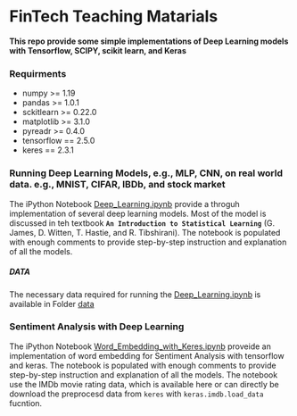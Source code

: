 # FinTech Teaching Matarials
 **This repo provide some simple implementations of Deep Learning models with Tensorflow, SCIPY, scikit learn, and Keras**
 
### **Requirments** 
- numpy >= 1.19
- pandas >= 1.0.1
- sckitlearn >= 0.22.0
- matplotlib >= 3.1.0
- pyreadr >= 0.4.0
- tensorflow == 2.5.0
- keres == 2.3.1



### **Running Deep Learning Models, e.g., MLP, CNN, on real world data. e.g., MNIST, CIFAR, IBDb, and stock market**
The iPython Notebook [Deep_Learning.ipynb](Deep_Learning.ipynb) provide a throguh implementation of several deep learning models. Most of the model is discussed in teh textbook **`An Introduction to Statistical Learning`** (G. James, D. Witten, T. Hastie, and R. Tibshirani).
The notebook is populated with enough comments to provide step-by-step instruction and explanation of all the models. 
 
##### **DATA**
The necessary data required for running the [Deep_Learning.ipynb](Deep_Learning.ipynb) is available in Folder  [data](data)



### **Sentiment Analysis with Deep Learning**
The iPython Notebook [Word_Embedding_with_Keres.ipynb](Word_Embedding_with_Keres.ipynb) proveide an implementation of word embedding for Sentiment Analysis with tensorflow and keras. 
The notebook is populated with enough comments to provide step-by-step instruction and explanation of all the models. 
The notebook use the IMDb movie rating data, which is available here or can directly be download the preprocesd data from `keres` with `keras.imdb.load_data` fucntion. 

